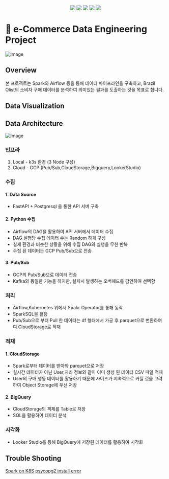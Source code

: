<p align="center">
  <img src="https://img.shields.io/badge/Python-3776AB?style=flat-square&logo=Python&logoColor=white">
  <img src="https://img.shields.io/badge/Apache Spark-E25A1C?style=flat-square&logo=Apache Spark&logoColor=white">
  <img src="https://img.shields.io/badge/Apache Airflow-017CEE?style=flat-square&logo=Apache Airflow&logoColor=white">
  <img src="https://img.shields.io/badge/Google BigQuery-669DF6?style=flat-square&logo=Google BigQuery&logoColor=white">
  <img src="https://img.shields.io/badge/Google Cloud Storage-AECBFA?style=flat-square&logo=Google Cloud Storage&logoColor=white">
</p>

# :rocket: e-Commerce Data Engineering Project
![Image](https://github.com/user-attachments/assets/de7c7081-afec-4009-a24a-0466d52cc6fd)



## Overview

본 프로젝트는 Spark와 Airflow 등을 통해 데이터 파이프라인을 구축하고, Brazil Olist의 소비자 구매 데이터를 분석하여 의미있는 결과를 도출하는 것을 목표로 합니다.
## Data Visualization

## Data Architecture
![Image](https://github.com/user-attachments/assets/dee00690-3749-4b73-bed2-c28212b7bb0a)
### 인프라
1. Local - k3s 환경 (3 Node 구성)
2. Cloud - GCP (Pub/Sub,CloudStorage,Bigquery,LookerStudio)
### 수집
#### 1. Data Source
- FastAPI + Postgresql 을 통한 API 서버 구축
#### 2. Python 수집
- Airflow의 DAG을 활용하여 API 서버에서 데이터 수집
- DAG 실행당 수집 데이터 수는 Random 하게 구성
- 실제 환경과 비슷한 상황을 위해 수집 DAG의 실행을 무한 반복
- 수집 된 데이터는 GCP Pub/Sub으로 전송

#### 3. Pub/Sub
- GCP의 Pub/Sub으로 데이터 전송
- Kafka와 동일한 기능을 하지만, 설치시 발생하는 오버헤드를 감안하여 선택함

### 처리
- Airflow,Kubernetes 위에서 Spakr Operator를 통해 동작
- SparkSQL을 활용
- Pub/Sub으로 부터 Pull 한 데이터는 df 형태에서 가공 후 parquet으로 변환하여여 CloudStorage로 적재

### 적재
#### 1. CloudStorage
- Spark로부터 데이터를 받아와 parquet으로 저장
- 실시간 데이터가 아닌 User,지리 정보와 같이 이미 생성 된 데이터 CSV 파일 적재
- User의 구매 행동 데이터를 활용하기 때문에 사이즈가 지속적으로 커질 것을 고려하여 Object Storage에 우선 저장

#### 2. BigQuery
- CloudStorage의 객체를 Table로 저장
- SQL을 활용하여 데이터 분석

### 시각화
- Looker Studio를 통해 BigQuery에 저장된 데이터를 활용하여 시각화

## Trouble Shooting
[Spark on K8S](https://aky123.tistory.com/66)
[psycopg2 install error](https://aky123.tistory.com/60)
